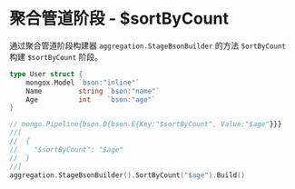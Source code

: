 # 聚合管道阶段 - $sortByCount
通过聚合管道阶段构建器 `aggregation.StageBsonBuilder` 的方法 `SortByCount` 构建 `$sortByCount` 阶段。

```go
type User struct {
	mongox.Model `bson:"inline"`
	Name         string `bson:"name"`
	Age          int    `bson:"age"`
}

// mongo.Pipeline{bson.D{bson.E{Key:"$sortByCount", Value:"$age"}}}
//[
//  {
//    "$sortByCount": "$age"
//  }
//]
aggregation.StageBsonBuilder().SortByCount("$age").Build()
```